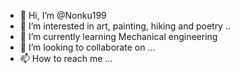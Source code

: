 - 👋 Hi, I’m @Nonku199
- 👀 I’m interested in art, painting, hiking and poetry ..
- 🌱 I’m currently learning Mechanical engineering 
- 💞️ I’m looking to collaborate on ...
- 📫 How to reach me ...

<!---
Nonku199/Nonku199 is a ✨ special ✨ repository because its `README.md` (this file) appears on your GitHub profile.
You can click the Preview link to take a look at your changes.
--->
